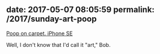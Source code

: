 date: 2017-05-07 08:05:59
permalink: /2017/sunday-art-poop
---

[Poop on carpet. iPhone SE](/_img/2017/2017-05-06_Poop-on-carpet-819x1024.jpg)

Well, I don't know that I'd call it "art," Bob.
